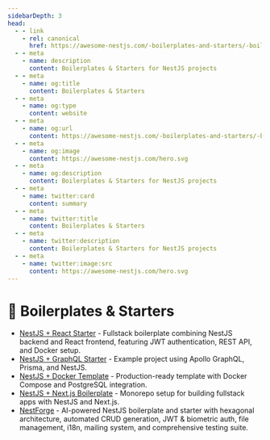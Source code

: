 ```yaml
---
sidebarDepth: 3
head:
  - - link
    - rel: canonical
      href: https://awesome-nestjs.com/-boilerplates-and-starters/-boilerplates-and-starters.html
  - - meta
    - name: description
      content: Boilerplates & Starters for NestJS projects
  - - meta
    - name: og:title
      content: Boilerplates & Starters
  - - meta
    - name: og:type
      content: website
  - - meta
    - name: og:url
      content: https://awesome-nestjs.com/-boilerplates-and-starters/-boilerplates-and-starters.html
  - - meta
    - name: og:image
      content: https://awesome-nestjs.com/hero.svg
  - - meta
    - name: og:description
      content: Boilerplates & Starters for NestJS projects
  - - meta
    - name: twitter:card
      content: summary
  - - meta
    - name: twitter:title
      content: Boilerplates & Starters
  - - meta
    - name: twitter:description
      content: Boilerplates & Starters for NestJS projects
  - - meta
    - name: twitter:image:src
      content: https://awesome-nestjs.com/hero.svg
---
```


# 🚀 Boilerplates & Starters

- [NestJS + React Starter](https://github.com/Alfredbis29/nestjs-react-starter) - Fullstack boilerplate combining NestJS backend and React frontend, featuring JWT authentication, REST API, and Docker setup.
- [NestJS + GraphQL Starter](https://github.com/kamilmysliwiec/nest-graphql-example) - Example project using Apollo GraphQL, Prisma, and NestJS.
- [NestJS + Docker Template](https://github.com/johndoe/nest-docker-template) - Production-ready template with Docker Compose and PostgreSQL integration.
- [NestJS + Next.js Boilerplate](https://github.com/Vivify-Ideas/nest-next-boilerplate) - Monorepo setup for building fullstack apps with NestJS and Next.js.
- [NestForge](https://github.com/hhsadiq/NestForge) - AI-powered NestJS boilerplate and starter with hexagonal architecture, automated CRUD generation, JWT & biometric auth, file management, i18n, mailing system, and comprehensive testing suite.
